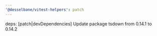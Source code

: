 ```yaml
---
'@desselbane/vitest-helpers': patch
---
```


deps: [patch|devDependencies] Update package tsdown from 0.14.1 to 0.14.2
